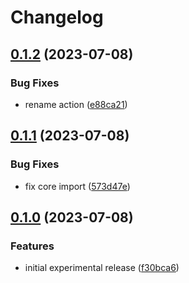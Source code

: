 # Changelog

## [0.1.2](https://github.com/browser-actions/release-chrome-extension/compare/release-chrome-extension-v0.1.1...release-chrome-extension-v0.1.2) (2023-07-08)


### Bug Fixes

* rename action ([e88ca21](https://github.com/browser-actions/release-chrome-extension/commit/e88ca21e14e193e69067f4ded7c8469b3cdd308d))

## [0.1.1](https://github.com/browser-actions/publish-chrome-extension/compare/publish-chrome-addon-v0.1.0...publish-chrome-addon-v0.1.1) (2023-07-08)


### Bug Fixes

* fix core import ([573d47e](https://github.com/browser-actions/publish-chrome-extension/commit/573d47e490006af5133200167a708e17816360ab))

## [0.1.0](https://github.com/browser-actions/publish-chrome-extension/compare/publish-chrome-addon-v0.0.1...publish-chrome-addon-v0.1.0) (2023-07-08)


### Features

* initial experimental release ([f30bca6](https://github.com/browser-actions/publish-chrome-extension/commit/f30bca6509400b9d2eac50e9b739b2c0883da8ec))

